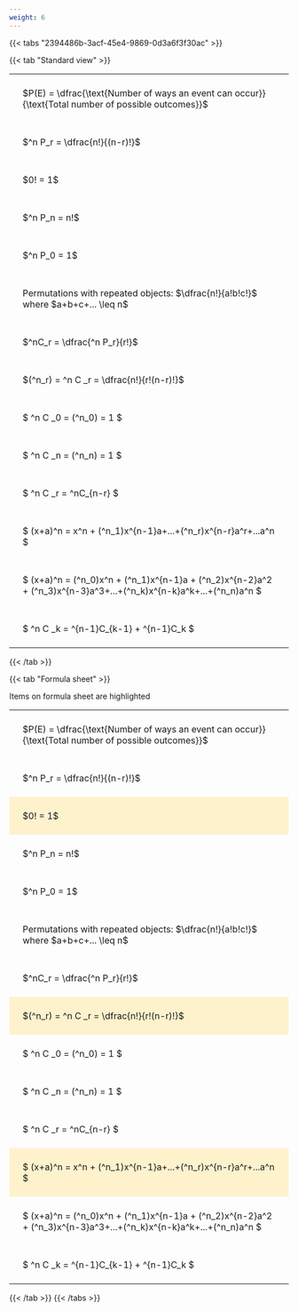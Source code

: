 ```yaml
---
weight: 6
---
```


{{< tabs "2394486b-3acf-45e4-9869-0d3a6f3f30ac" >}}

{{< tab "Standard view" >}}

<style type="text/css">
#T_ebeaf th.col_heading {
  text-align: left;
  font-size: 1em;
}
#T_ebeaf td {
  text-align: left;
  font-size: 1em;
  padding: 1.5em;
}
</style>
<table id="T_ebeaf">
  <thead>
  </thead>
  <tbody>
    <tr>
      <td id="T_ebeaf_row0_col0" class="data row0 col0" >$P(E) = \dfrac{\text{Number of ways an event can occur}}{\text{Total number of possible outcomes}}$</td>
    </tr>
    <tr>
      <td id="T_ebeaf_row1_col0" class="data row1 col0" >$^n P_r = \dfrac{n!}{(n-r)!}$</td>
    </tr>
    <tr>
      <td id="T_ebeaf_row2_col0" class="data row2 col0" >$0! = 1$</td>
    </tr>
    <tr>
      <td id="T_ebeaf_row3_col0" class="data row3 col0" >$^n P_n = n!$</td>
    </tr>
    <tr>
      <td id="T_ebeaf_row4_col0" class="data row4 col0" >$^n P_0 = 1$</td>
    </tr>
    <tr>
      <td id="T_ebeaf_row5_col0" class="data row5 col0" >Permutations with repeated objects: $\dfrac{n!}{a!b!c!}$ where $a+b+c+... \leq n$</td>
    </tr>
    <tr>
      <td id="T_ebeaf_row6_col0" class="data row6 col0" >$^nC_r = \dfrac{^n P_r}{r!}$</td>
    </tr>
    <tr>
      <td id="T_ebeaf_row7_col0" class="data row7 col0" >$(^n_r) = ^n C _r = \dfrac{n!}{r!(n-r)!}$</td>
    </tr>
    <tr>
      <td id="T_ebeaf_row8_col0" class="data row8 col0" >$ ^n C _0 = (^n_0) = 1 $</td>
    </tr>
    <tr>
      <td id="T_ebeaf_row9_col0" class="data row9 col0" >$ ^n C _n = (^n_n) = 1 $</td>
    </tr>
    <tr>
      <td id="T_ebeaf_row10_col0" class="data row10 col0" >$ ^n C _r = ^nC_{n-r} $</td>
    </tr>
    <tr>
      <td id="T_ebeaf_row11_col0" class="data row11 col0" >$ (x+a)^n = x^n + (^n_1)x^{n-1}a+...+(^n_r)x^{n-r}a^r+...a^n    $</td>
    </tr>
    <tr>
      <td id="T_ebeaf_row12_col0" class="data row12 col0" >$ (x+a)^n = (^n_0)x^n + (^n_1)x^{n-1}a + (^n_2)x^{n-2}a^2 + (^n_3)x^{n-3}a^3+...+(^n_k)x^{n-k}a^k+...+(^n_n)a^n $</td>
    </tr>
    <tr>
      <td id="T_ebeaf_row13_col0" class="data row13 col0" >$ ^n C _k = ^{n-1}C_{k-1} + ^{n-1}C_k $</td>
    </tr>
  </tbody>
</table>
{{< /tab >}}

{{< tab "Formula sheet" >}}

Items on formula sheet are highlighted 
<br>
<style type="text/css">
#T_0dddb th.col_heading {
  text-align: left;
  font-size: 1em;
}
#T_0dddb td {
  text-align: left;
  font-size: 1em;
  padding: 1.5em;
}
#T_0dddb_row0_col0, #T_0dddb_row1_col0, #T_0dddb_row3_col0, #T_0dddb_row4_col0, #T_0dddb_row5_col0, #T_0dddb_row6_col0, #T_0dddb_row8_col0, #T_0dddb_row9_col0, #T_0dddb_row10_col0, #T_0dddb_row12_col0, #T_0dddb_row13_col0 {
  background-color: rgba(0,0,0,0);
}
#T_0dddb_row2_col0, #T_0dddb_row7_col0, #T_0dddb_row11_col0 {
  background-color: rgba(255,194,10, 0.2);
}
</style>
<table id="T_0dddb">
  <thead>
  </thead>
  <tbody>
    <tr>
      <td id="T_0dddb_row0_col0" class="data row0 col0" >$P(E) = \dfrac{\text{Number of ways an event can occur}}{\text{Total number of possible outcomes}}$</td>
    </tr>
    <tr>
      <td id="T_0dddb_row1_col0" class="data row1 col0" >$^n P_r = \dfrac{n!}{(n-r)!}$</td>
    </tr>
    <tr>
      <td id="T_0dddb_row2_col0" class="data row2 col0" >$0! = 1$</td>
    </tr>
    <tr>
      <td id="T_0dddb_row3_col0" class="data row3 col0" >$^n P_n = n!$</td>
    </tr>
    <tr>
      <td id="T_0dddb_row4_col0" class="data row4 col0" >$^n P_0 = 1$</td>
    </tr>
    <tr>
      <td id="T_0dddb_row5_col0" class="data row5 col0" >Permutations with repeated objects: $\dfrac{n!}{a!b!c!}$ where $a+b+c+... \leq n$</td>
    </tr>
    <tr>
      <td id="T_0dddb_row6_col0" class="data row6 col0" >$^nC_r = \dfrac{^n P_r}{r!}$</td>
    </tr>
    <tr>
      <td id="T_0dddb_row7_col0" class="data row7 col0" >$(^n_r) = ^n C _r = \dfrac{n!}{r!(n-r)!}$</td>
    </tr>
    <tr>
      <td id="T_0dddb_row8_col0" class="data row8 col0" >$ ^n C _0 = (^n_0) = 1 $</td>
    </tr>
    <tr>
      <td id="T_0dddb_row9_col0" class="data row9 col0" >$ ^n C _n = (^n_n) = 1 $</td>
    </tr>
    <tr>
      <td id="T_0dddb_row10_col0" class="data row10 col0" >$ ^n C _r = ^nC_{n-r} $</td>
    </tr>
    <tr>
      <td id="T_0dddb_row11_col0" class="data row11 col0" >$ (x+a)^n = x^n + (^n_1)x^{n-1}a+...+(^n_r)x^{n-r}a^r+...a^n    $</td>
    </tr>
    <tr>
      <td id="T_0dddb_row12_col0" class="data row12 col0" >$ (x+a)^n = (^n_0)x^n + (^n_1)x^{n-1}a + (^n_2)x^{n-2}a^2 + (^n_3)x^{n-3}a^3+...+(^n_k)x^{n-k}a^k+...+(^n_n)a^n $</td>
    </tr>
    <tr>
      <td id="T_0dddb_row13_col0" class="data row13 col0" >$ ^n C _k = ^{n-1}C_{k-1} + ^{n-1}C_k $</td>
    </tr>
  </tbody>
</table>
{{< /tab >}}
{{< /tabs >}}